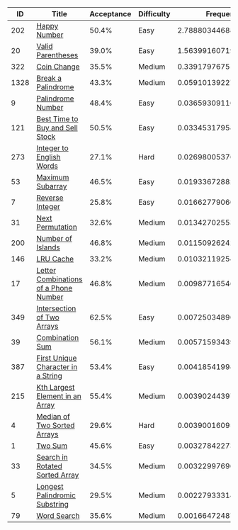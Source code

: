 |ID|Title|Acceptance|Difficulty|Frequency|
|----|-----|----|---|---|
|202|[Happy Number]( https://leetcode.com/problems/happy-number)|50.4%|Easy|2.788803446881718|
|20|[Valid Parentheses]( https://leetcode.com/problems/valid-parentheses)|39.0%|Easy|1.5639916071962492|
|322|[Coin Change]( https://leetcode.com/problems/coin-change)|35.5%|Medium|0.3391797675107801|
|1328|[Break a Palindrome]( https://leetcode.com/problems/break-a-palindrome)|43.3%|Medium|0.05910139227591337|
|9|[Palindrome Number]( https://leetcode.com/problems/palindrome-number)|48.4%|Easy|0.03659309116122965|
|121|[Best Time to Buy and Sell Stock]( https://leetcode.com/problems/best-time-to-buy-and-sell-stock)|50.5%|Easy|0.033453179586686504|
|273|[Integer to English Words]( https://leetcode.com/problems/integer-to-english-words)|27.1%|Hard|0.026980053764546055|
|53|[Maximum Subarray]( https://leetcode.com/problems/maximum-subarray)|46.5%|Easy|0.019336728821707075|
|7|[Reverse Integer]( https://leetcode.com/problems/reverse-integer)|25.8%|Easy|0.016627790608488954|
|31|[Next Permutation]( https://leetcode.com/problems/next-permutation)|32.6%|Medium|0.013427025530888667|
|200|[Number of Islands]( https://leetcode.com/problems/number-of-islands)|46.8%|Medium|0.011509262420590827|
|146|[LRU Cache]( https://leetcode.com/problems/lru-cache)|33.2%|Medium|0.010321192540274932|
|17|[Letter Combinations of a Phone Number]( https://leetcode.com/problems/letter-combinations-of-a-phone-number)|46.8%|Medium|0.00987716546167603|
|349|[Intersection of Two Arrays]( https://leetcode.com/problems/intersection-of-two-arrays)|62.5%|Easy|0.00725034896230682|
|39|[Combination Sum]( https://leetcode.com/problems/combination-sum)|56.1%|Medium|0.005715934396440999|
|387|[First Unique Character in a String]( https://leetcode.com/problems/first-unique-character-in-a-string)|53.4%|Easy|0.00418541994270691|
|215|[Kth Largest Element in an Array]( https://leetcode.com/problems/kth-largest-element-in-an-array)|55.4%|Medium|0.003902443976931749|
|4|[Median of Two Sorted Arrays]( https://leetcode.com/problems/median-of-two-sorted-arrays)|29.6%|Hard|0.003900160950094767|
|1|[Two Sum]( https://leetcode.com/problems/two-sum)|45.6%|Easy|0.003278422738041615|
|33|[Search in Rotated Sorted Array]( https://leetcode.com/problems/search-in-rotated-sorted-array)|34.5%|Medium|0.003229976968332634|
|5|[Longest Palindromic Substring]( https://leetcode.com/problems/longest-palindromic-substring)|29.5%|Medium|0.002279333142507479|
|79|[Word Search]( https://leetcode.com/problems/word-search)|35.6%|Medium|0.0016647248725526849|
